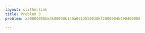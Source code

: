 ```yaml
---
layout: slitherlink
title: Problem 3
problem: aa0000050bk4k00000k140a0013550030kf2000004k490400000

---
```

